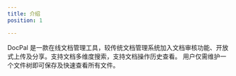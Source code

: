 ```yaml
---
title: 介绍
position: 1

---
```

DocPal 是一款在线文档管理工具，较传统文档管理系统加入文档审核功能、开放式上传及分享。支持文档多维度搜索，支持文档操作历史查看。 用户仅需维护一个文件树即可保存及快速查看所有文件。

<!-- 工作流程上传文档
1.2 非系统人员上传文档到文件树
详情见普通文件树管理2.2

1.3 工作流程完成后上传文档到文件树
1.4 批量上传文档到文件树
文档审核
文档查询
其他
4.1 用户及群组管理
4.2 文档权限管理
4.3 文档类型管理
4.4 文档属性管理
4.5 词汇表管理
4.6 模板管理
4.7 垃圾桶管理
4.8 分享文件管理
4.9 收藏夹管理 -->